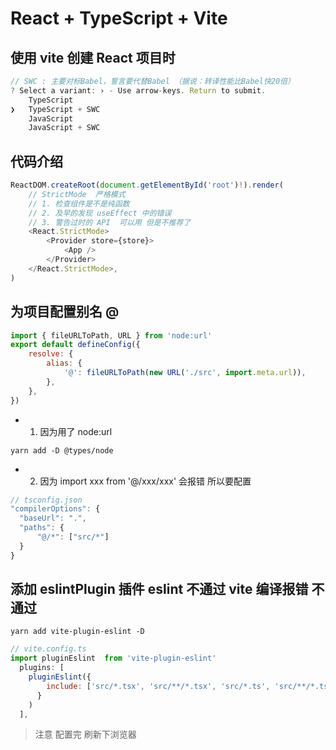 # React + TypeScript + Vite

## 使用 vite 创建 React 项目时

```js
// SWC : 主要对标Babel，誓言要代替Babel （据说：转译性能比Babel快20倍）
? Select a variant: › - Use arrow-keys. Return to submit.
    TypeScript
❯   TypeScript + SWC
    JavaScript
    JavaScript + SWC

```

## 代码介绍

```js
ReactDOM.createRoot(document.getElementById('root')!).render(
    // StrictMode  严格模式
    // 1. 检查组件是不是纯函数
    // 2. 及早的发现 useEffect 中的错误
    // 3. 警告过时的 API  可以用 但是不推荐了
    <React.StrictMode>
        <Provider store={store}>
            <App />
        </Provider>
    </React.StrictMode>,
)

```

## 为项目配置别名 @

```js
import { fileURLToPath, URL } from 'node:url'
export default defineConfig({
    resolve: {
        alias: {
            '@': fileURLToPath(new URL('./src', import.meta.url)),
        },
    },
})
```

-   1. 因为用了 node:url

```ssh
yarn add -D @types/node
```

-   2. 因为 import xxx from '@/xxx/xxx' 会报错 所以要配置

```js
// tsconfig.json
"compilerOptions": {
  "baseUrl": ".",
  "paths": {
      "@/*": ["src/*"]
  }
}
```

## 添加 eslintPlugin 插件 eslint 不通过 vite 编译报错 不通过

```ssh
yarn add vite-plugin-eslint -D
```

```js
// vite.config.ts
import pluginEslint  from 'vite-plugin-eslint'
  plugins: [
    pluginEslint({
        include: ['src/*.tsx', 'src/**/*.tsx', 'src/*.ts', 'src/**/*.ts']
      }
    )
  ],
```

> 注意 配置完 刷新下浏览器

